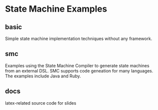State Machine Examples
===
## basic
Simple state machine implementation techniques without any framework.
## smc
Examples using the State Machine Compiler to generate state machines from an external DSL. SMC supports code geneation for many languages. The examples include Java and Ruby.
## docs
latex-related source code for slides
